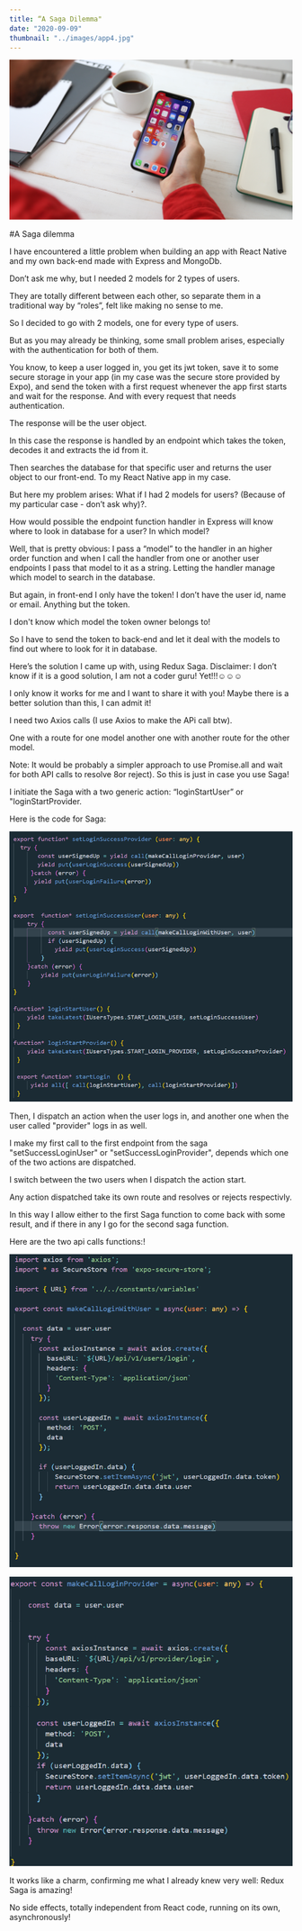 ```yaml
---
title: “A Saga Dilemma"
date: "2020-09-09"
thumbnail: "../images/app4.jpg"
---
```


![Trump](../images/app4.jpg)

#A Saga dilemma

I have encountered a little problem when building an app with React Native and my own back-end made with Express and MongoDb.

Don’t ask me why, but I needed 2 models for 2 types of users.

They are totally different between each other, so separate them in a traditional way by “roles”, felt like making no sense to me.

So I decided to go with 2 models, one for every type of users.

But as you may already be thinking, some small problem arises, especially with the authentication for both of them.

You know, to keep a user logged in, you get its jwt token, save it to some secure storage in your app (in my case was the secure store provided by Expo), and send the token with a first request whenever the app first starts and wait for the response. And with every request that needs authentication.

The response will be the user object.

In this case the response is handled by an endpoint which takes the token, decodes it and extracts the id from it.

Then searches the database for that specific user and returns the user object to our front-end. To my React Native app in my case.

But here my problem arises: What if I had 2 models for users? (Because of my particular case - don’t ask why)?.

How would possible the endpoint function handler in Express will know where to look in database for a user? In which model?

Well, that is pretty obvious: I pass a “model” to the handler in an higher order function and when I call the handler from one or another user endpoints I pass that model to it as a string. Letting the handler manage which model to search in the database.

But again, in front-end I only have the token! I don’t have the user id, name or email. Anything but the token.

I don't know which model the token owner belongs to!

So I have to send the token to back-end and let it deal with the models to find out where to look for it in database.

Here’s the solution I came up with, using Redux Saga. Disclaimer: I don’t know if it is a good solution, I am not a coder guru! Yet!!!☺️☺️☺️

I only know it works for me and I want to share it with you! Maybe there is a better solution than this, I can admit it!

I need two Axios calls (I use Axios to make the APi call btw).

One with a route for one model another one with another route for the other model.

Note: It would be probably a simpler approach to use Promise.all and wait for both API calls to resolve 8or reject). So this is just in case you use Saga!

I initiate the Saga with a two generic action: “loginStartUser” or "loginStartProvider.

Here is the code for Saga:

![Api-Call](../images/code/saga-dillema.png)

Then, I dispatch an action when the user logs in, and another one when the user called "provider" logs in as well.

I make my first call to the first endpoint from the saga "setSuccessLoginUser" or "setSuccessLoginProvider", depends which one of the two actions are dispatched.

I switch between the two users when I dispatch the action start.

Any action dispatched take its own route and resolves or rejects respectivly.

In this way I allow either to the first Saga function to come back with some result, and if there in any I go for the second saga function.

Here are the two api calls functions:!

![Api-Call](../images/code/apicall-saga-dilema1.png)

![Api-Call](../images/code/apicall-saga-dilemma2.png)

It works like a charm, confirming me what I already knew very well: Redux Saga is amazing!

No side effects, totally independent from React code, running on its own, asynchronously!
